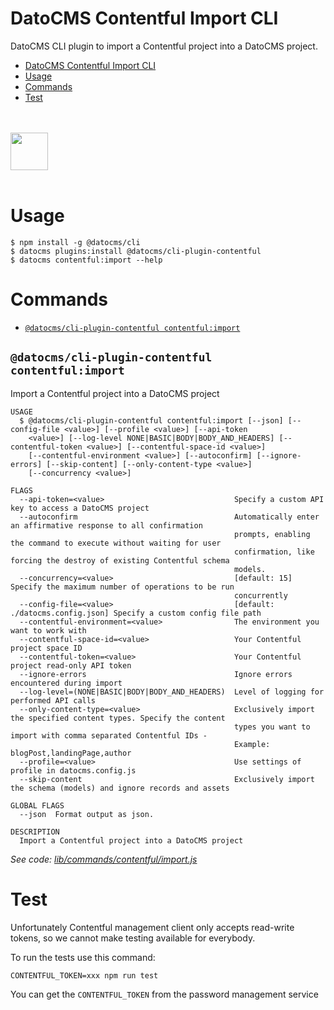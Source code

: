 # DatoCMS Contentful Import CLI

DatoCMS CLI plugin to import a Contentful project into a DatoCMS project.

<!-- toc -->
* [DatoCMS Contentful Import CLI](#datocms-contentful-import-cli)
* [Usage](#usage)
* [Commands](#commands)
* [Test](#test)
<!-- tocstop -->

<br /><br />
<a href="https://www.datocms.com/">
<img src="https://www.datocms.com/images/full_logo.svg" height="60">
</a>
<br /><br />

# Usage

```sh-session
$ npm install -g @datocms/cli
$ datocms plugins:install @datocms/cli-plugin-contentful
$ datocms contentful:import --help
```

# Commands

<!-- commands -->
* [`@datocms/cli-plugin-contentful contentful:import`](#datocmscli-plugin-contentful-contentfulimport)

## `@datocms/cli-plugin-contentful contentful:import`

Import a Contentful project into a DatoCMS project

```
USAGE
  $ @datocms/cli-plugin-contentful contentful:import [--json] [--config-file <value>] [--profile <value>] [--api-token
    <value>] [--log-level NONE|BASIC|BODY|BODY_AND_HEADERS] [--contentful-token <value>] [--contentful-space-id <value>]
    [--contentful-environment <value>] [--autoconfirm] [--ignore-errors] [--skip-content] [--only-content-type <value>]
    [--concurrency <value>]

FLAGS
  --api-token=<value>                             Specify a custom API key to access a DatoCMS project
  --autoconfirm                                   Automatically enter an affirmative response to all confirmation
                                                  prompts, enabling the command to execute without waiting for user
                                                  confirmation, like forcing the destroy of existing Contentful schema
                                                  models.
  --concurrency=<value>                           [default: 15] Specify the maximum number of operations to be run
                                                  concurrently
  --config-file=<value>                           [default: ./datocms.config.json] Specify a custom config file path
  --contentful-environment=<value>                The environment you want to work with
  --contentful-space-id=<value>                   Your Contentful project space ID
  --contentful-token=<value>                      Your Contentful project read-only API token
  --ignore-errors                                 Ignore errors encountered during import
  --log-level=(NONE|BASIC|BODY|BODY_AND_HEADERS)  Level of logging for performed API calls
  --only-content-type=<value>                     Exclusively import the specified content types. Specify the content
                                                  types you want to import with comma separated Contentful IDs -
                                                  Example: blogPost,landingPage,author
  --profile=<value>                               Use settings of profile in datocms.config.js
  --skip-content                                  Exclusively import the schema (models) and ignore records and assets

GLOBAL FLAGS
  --json  Format output as json.

DESCRIPTION
  Import a Contentful project into a DatoCMS project
```

_See code: [lib/commands/contentful/import.js](https://github.com/datocms/cli/blob/v1.0.21/packages/cli-plugin-contentful/lib/commands/contentful/import.js)_
<!-- commandsstop -->

# Test

Unfortunately Contentful management client only accepts read-write tokens, so we cannot make testing available for everybody.

To run the tests use this command:

```
CONTENTFUL_TOKEN=xxx npm run test
```

You can get the `CONTENTFUL_TOKEN` from the password management service
